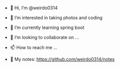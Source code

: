 - 👋 Hi, I’m @weirdo0314
- 👀 I’m interested in taking photos and coding
- 🌱 I’m currently learning spring boot
- 💞️ I’m looking to collaborate on ...
- 📫 How to reach me ...

- 📕 My notes: https://github.com/weirdo0314/notes
<!---
weirdo0314/weirdo0314 is a ✨ special ✨ repository because its `README.md` (this file) appears on your GitHub profile.
You can click the Preview link to take a look at your changes.
--->

